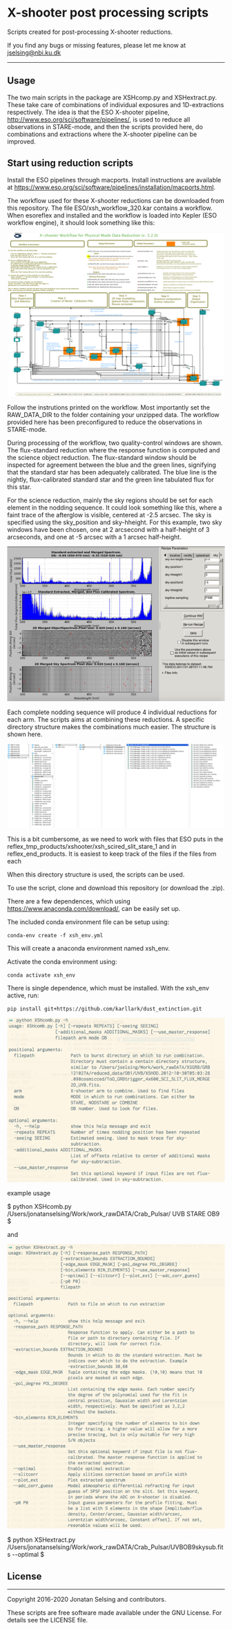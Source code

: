 # X-shooter post processing scripts
Scripts created for post-processing X-shooter reductions. 

If you find any bugs or missing features, please let me know at jselsing@nbi.ku.dk

-------
## Usage


The two main scripts in the package are XSHcomp.py and XSHextract.py. These take care of combinations of individual exposures and 1D-extractions respectively. The idea is that the ESO X-shooter pipeline, http://www.eso.org/sci/software/pipelines/, is used to reduce all observations in STARE-mode, and then the scripts provided here, do combinations and extractions where the X-shooter pipeline can be improved. 

## Start using reduction scripts

Install the ESO pipelines through macports. Install instructions are available at https://www.eso.org/sci/software/pipelines/installation/macports.html.

The workflow used for these X-shooter reductions can be downloaded from this repository. The file ESO/xsh_workflow_320.kar contains a workflow. When esoreflex and installed and the workflow is loaded into Kepler (ESO workflow engine), it should look something like this:

![alt tag](docs/figs/esoreflex2.png)

Follow the instrutions printed on the workflow. Most importantly set the RAW_DATA_DIR to the folder containing your unzipped data. The workflow provided here has been preconfigured to reduce the observations in STARE-mode. 


During processing of the workflow, two quality-control windows are shown. The flux-standard reduction where the response function is computed and the science object reduction. The flux-standard window should be inspected for agreement between the blue and the green lines, signifying that the standard star has been adequately calibrated. The blue line is the nightly, flux-calibrated standard star and the green line tabulated flux for this star. 

For the science reduction, mainly the sky regions should be set for each element in the nodding sequence. It could look something like this, where a faint trace of the afterglow is visible, centered at -2.5 arcsec. The sky is specified using the sky_position and sky-hheight. For this example, two sky windows have been chosen, one at 2 arcsecond with a half-height of 3 arcseconds, and one at -5 arcsec with a 1 arcsec half-height.

![alt tag](docs/figs/sky_sub.png)


Each complete nodding sequence will produce 4 individual reductions for each arm. The scripts aims at combining these reductions. A specific directory structure makes the combinations much easier. The structure is shown here.

![alt tag](docs/figs/dir_struct2.png)

This is a bit cumbersome, as we need to work with files that ESO puts in the reflex_tmp_products/xshooter/xsh_scired_slit_stare_1 and in reflex_end_products. It is easiest to keep track of the files if the files from each

When this directory structure is used, the scripts can be used.

To use the script, clone and download this repository (or download the .zip). 

There are a few dependences, which using https://www.anaconda.com/download/, can be easily set up. 

The included conda environment file can be setup using:

```
conda-env create -f xsh_env.yml
```

This will create a anaconda environment named xsh_env. 

Activate the conda environment using:

```
conda activate xsh_env
```

There is single dependence, which must be installed. With the xsh_env active, run:

```
pip install git+https://github.com/karllark/dust_extinction.git
```

![alt tag](docs/figs/XSHcomb.png)

example usage

$
python XSHcomb.py /Users/jonatanselsing/Work/work_rawDATA/Crab_Pulsar/ UVB STARE OB9
$

and 

![alt tag](docs/figs/XSHextract.png)

$
python XSHextract.py /Users/jonatanselsing/Work/work_rawDATA/Crab_Pulsar/UVBOB9skysub.fits  --optimal 
$

## License
-------

Copyright 2016-2020 Jonatan Selsing and contributors.

These scripts are free software made available under the GNU License. For details see
the LICENSE file.


